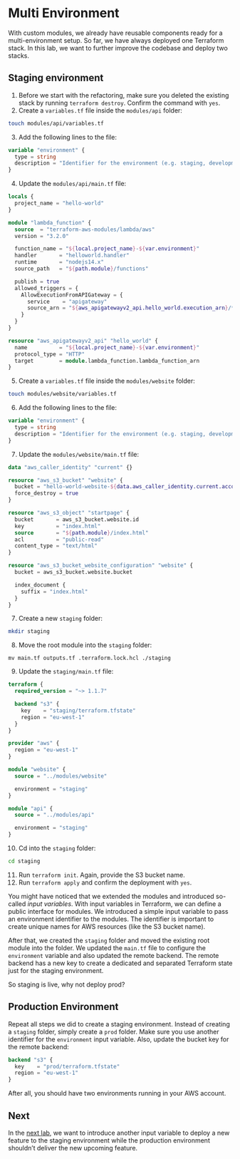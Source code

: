 # Multi Environment

With custom modules, we already have reusable components ready for a multi-environment setup. So far, we have always deployed one Terraform stack. In this lab, we want to further improve the codebase and deploy two stacks.

## Staging environment

1. Before we start with the refactoring, make sure you deleted the existing stack by running `terraform destroy`. Confirm the command with `yes`.
2. Create a `variables.tf` file inside the `modules/api` folder:
  ```sh
  touch modules/api/variables.tf
  ```
3. Add the following lines to the file:
  ```tf
  variable "environment" {
    type = string
    description = "Identifier for the environment (e.g. staging, development or prod)"
  }
  ```
4. Update the `modules/api/main.tf` file:
  ```tf
  locals {
    project_name = "hello-world"
  }

  module "lambda_function" {
    source  = "terraform-aws-modules/lambda/aws"
    version = "3.2.0"

    function_name = "${local.project_name}-${var.environment}"
    handler       = "helloworld.handler"
    runtime       = "nodejs14.x"
    source_path   = "${path.module}/functions"

    publish = true
    allowed_triggers = {
      AllowExecutionFromAPIGateway = {
        service    = "apigateway"
        source_arn = "${aws_apigatewayv2_api.hello_world.execution_arn}/*/*"
      }
    }
  }

  resource "aws_apigatewayv2_api" "hello_world" {
    name          = "${local.project_name}-${var.environment}"
    protocol_type = "HTTP"
    target        = module.lambda_function.lambda_function_arn
  }
  ```
5. Create a `variables.tf` file inside the `modules/website` folder:
  ```sh
  touch modules/website/variables.tf
  ```
6. Add the following lines to the file:
  ```tf
  variable "environment" {
    type = string
    description = "Identifier for the environment (e.g. staging, development or prod)"
  }
  ```
7. Update the `modules/website/main.tf` file:
  ```tf
  data "aws_caller_identity" "current" {}

  resource "aws_s3_bucket" "website" {
    bucket = "hello-world-website-${data.aws_caller_identity.current.account_id}-${var.environment}"
    force_destroy = true
  }

  resource "aws_s3_object" "startpage" {
    bucket       = aws_s3_bucket.website.id
    key          = "index.html"
    source       = "${path.module}/index.html"
    acl          = "public-read"
    content_type = "text/html"
  }

  resource "aws_s3_bucket_website_configuration" "website" {
    bucket = aws_s3_bucket.website.bucket

    index_document {
      suffix = "index.html"
    }
  }
  ```
7. Create a new `staging` folder:
  ```sh
  mkdir staging
  ```
8. Move the root module into the `staging` folder:
  ```
  mv main.tf outputs.tf .terraform.lock.hcl ./staging
  ```
9. Update the `staging/main.tf` file:
  ```tf
  terraform {
    required_version = "~> 1.1.7"

    backend "s3" {
      key    = "staging/terraform.tfstate"
      region = "eu-west-1"
    }
  }

  provider "aws" {
    region = "eu-west-1"
  }

  module "website" {
    source = "../modules/website"

    environment = "staging"
  }

  module "api" {
    source = "../modules/api"

    environment = "staging"
  }
  ```
10. Cd into the `staging` folder:
  ```sh
  cd staging
  ```
11. Run `terraform init`. Again, provide the S3 bucket name.
12. Run `terraform apply` and confirm the deployment with `yes`.

You might have noticed that we extended the modules and introduced so-called *input variables*. With input variables in Terraform, we can define a public interface for modules. We introduced a simple input variable to pass an environment identifier to the modules. The identifier is important to create unique names for AWS resources (like the S3 bucket name).

After that, we created the `staging` folder and moved the existing root module into the folder. We updated the `main.tf` file to configure the `environment` variable and also updated the remote backend. The remote backend has a new key to create a dedicated and separated Terraform state just for the staging environment.

So staging is live, why not deploy prod?

## Production Environment

Repeat all steps we did to create a staging environment. Instead of creating a `staging` folder, simply create a `prod` folder. Make sure you use another identifier for the `environment` input variable. Also, update the bucket key for the remote backend: 

```tf
backend "s3" {
  key    = "prod/terraform.tfstate"
  region = "eu-west-1"
}
```

After all, you should have two environments running in your AWS account.

## Next

In the [next lab](../5-parameterization/), we want to introduce another input variable to deploy a new feature to the staging environment while the production environment shouldn’t deliver the new upcoming feature.
